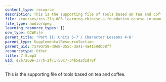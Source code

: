 ```yaml
---
content_type: resource
description: This is the supporting file of tools based on tea and coffee.
file: /courses/res-21g-003-learning-chinese-a-foundation-course-in-mandarin-spring-2011/e2b7260e377b2f7150c734b5e2d1d78f_7.5.mp3
file_type: audio/mpeg
learning_resource_types: []
ocw_type: OCWFile
parent_title: 'Part II: Units 5-7 / Character Lessons 4-6'
parent_type: SupplementalResourceSection
parent_uid: 7179d758-d0e8-355c-3a41-4a4159db68ff
resourcetype: Other
title: 7.5.mp3
uid: e2b7260e-377b-2f71-50c7-34b5e2d1d78f
---
```

This is the supporting file of tools based on tea and coffee.

